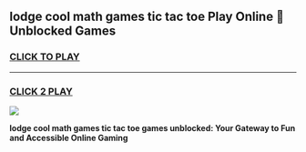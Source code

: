 
## lodge cool math games tic tac toe Play Online 👋 Unblocked Games
<h3>
<a href="https://news.freeplayer.one?title=lodge_cool_math_games_tic_tac_toe&ref=17CMG">CLICK TO PLAY</a></h3>
<hr>

<h3>
<a href="https://news.freeplayer.one?title=lodge_cool_math_games_tic_tac_toe&ref=17CMG">CLICK 2 PLAY</a>
  
</h3>

<a href="https://news.freeplayer.one?title=lodge_cool_math_games_tic_tac_toe&ref=17CMG/"><img src="https://clearcache.store/games.png"></a>


**lodge cool math games tic tac toe games unblocked: Your Gateway to Fun and Accessible Online Gaming**
